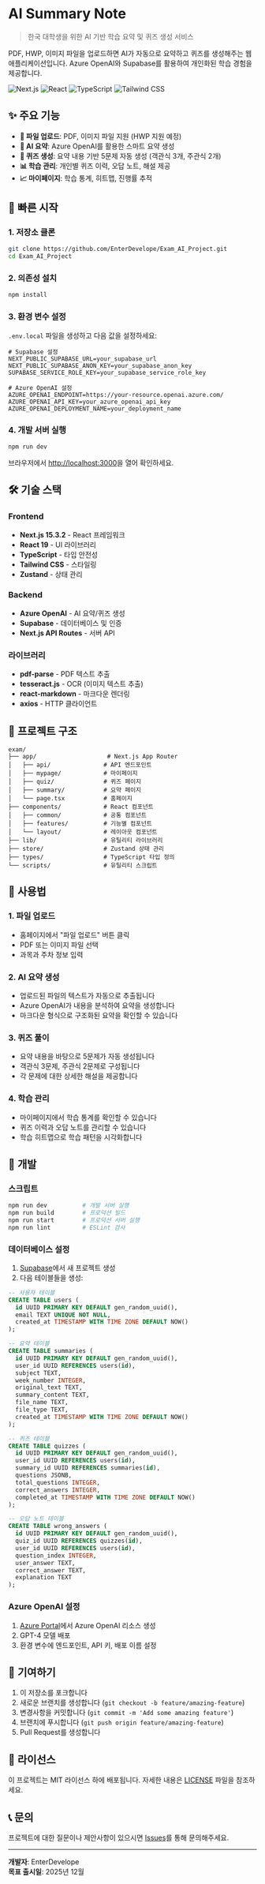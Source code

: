 # AI Summary Note

> 한국 대학생을 위한 AI 기반 학습 요약 및 퀴즈 생성 서비스

PDF, HWP, 이미지 파일을 업로드하면 AI가 자동으로 요약하고 퀴즈를 생성해주는 웹 애플리케이션입니다. Azure OpenAI와 Supabase를 활용하여 개인화된 학습 경험을 제공합니다.

![Next.js](https://img.shields.io/badge/Next.js-15.3.2-black)
![React](https://img.shields.io/badge/React-19-blue)
![TypeScript](https://img.shields.io/badge/TypeScript-5-blue)
![Tailwind CSS](https://img.shields.io/badge/Tailwind_CSS-3.4.3-38B2AC)

## ✨ 주요 기능

- **📄 파일 업로드**: PDF, 이미지 파일 지원 (HWP 지원 예정)
- **🤖 AI 요약**: Azure OpenAI를 활용한 스마트 요약 생성
- **📝 퀴즈 생성**: 요약 내용 기반 5문제 자동 생성 (객관식 3개, 주관식 2개)
- **📊 학습 관리**: 개인별 퀴즈 이력, 오답 노트, 해설 제공
- **📈 마이페이지**: 학습 통계, 히트맵, 진행률 추적

## 🚀 빠른 시작

### 1. 저장소 클론

```bash
git clone https://github.com/EnterDevelope/Exam_AI_Project.git
cd Exam_AI_Project
```

### 2. 의존성 설치

```bash
npm install
```

### 3. 환경 변수 설정

`.env.local` 파일을 생성하고 다음 값을 설정하세요:

```env
# Supabase 설정
NEXT_PUBLIC_SUPABASE_URL=your_supabase_url
NEXT_PUBLIC_SUPABASE_ANON_KEY=your_supabase_anon_key
SUPABASE_SERVICE_ROLE_KEY=your_supabase_service_role_key

# Azure OpenAI 설정
AZURE_OPENAI_ENDPOINT=https://your-resource.openai.azure.com/
AZURE_OPENAI_API_KEY=your_azure_openai_api_key
AZURE_OPENAI_DEPLOYMENT_NAME=your_deployment_name
```

### 4. 개발 서버 실행

```bash
npm run dev
```

브라우저에서 [http://localhost:3000](http://localhost:3000)을 열어 확인하세요.

## 🛠️ 기술 스택

### Frontend

- **Next.js 15.3.2** - React 프레임워크
- **React 19** - UI 라이브러리
- **TypeScript** - 타입 안전성
- **Tailwind CSS** - 스타일링
- **Zustand** - 상태 관리

### Backend

- **Azure OpenAI** - AI 요약/퀴즈 생성
- **Supabase** - 데이터베이스 및 인증
- **Next.js API Routes** - 서버 API

### 라이브러리

- **pdf-parse** - PDF 텍스트 추출
- **tesseract.js** - OCR (이미지 텍스트 추출)
- **react-markdown** - 마크다운 렌더링
- **axios** - HTTP 클라이언트

## 📁 프로젝트 구조

```
exam/
├── app/                    # Next.js App Router
│   ├── api/               # API 엔드포인트
│   ├── mypage/            # 마이페이지
│   ├── quiz/              # 퀴즈 페이지
│   ├── summary/           # 요약 페이지
│   └── page.tsx           # 홈페이지
├── components/            # React 컴포넌트
│   ├── common/            # 공통 컴포넌트
│   ├── features/          # 기능별 컴포넌트
│   └── layout/            # 레이아웃 컴포넌트
├── lib/                   # 유틸리티 라이브러리
├── store/                 # Zustand 상태 관리
├── types/                 # TypeScript 타입 정의
└── scripts/               # 유틸리티 스크립트
```

## 🎯 사용법

### 1. 파일 업로드

- 홈페이지에서 "파일 업로드" 버튼 클릭
- PDF 또는 이미지 파일 선택
- 과목과 주차 정보 입력

### 2. AI 요약 생성

- 업로드된 파일의 텍스트가 자동으로 추출됩니다
- Azure OpenAI가 내용을 분석하여 요약을 생성합니다
- 마크다운 형식으로 구조화된 요약을 확인할 수 있습니다

### 3. 퀴즈 풀이

- 요약 내용을 바탕으로 5문제가 자동 생성됩니다
- 객관식 3문제, 주관식 2문제로 구성됩니다
- 각 문제에 대한 상세한 해설을 제공합니다

### 4. 학습 관리

- 마이페이지에서 학습 통계를 확인할 수 있습니다
- 퀴즈 이력과 오답 노트를 관리할 수 있습니다
- 학습 히트맵으로 학습 패턴을 시각화합니다

## 🔧 개발

### 스크립트

```bash
npm run dev          # 개발 서버 실행
npm run build        # 프로덕션 빌드
npm run start        # 프로덕션 서버 실행
npm run lint         # ESLint 검사
```

### 데이터베이스 설정

1. [Supabase](https://supabase.com)에서 새 프로젝트 생성
2. 다음 테이블들을 생성:

```sql
-- 사용자 테이블
CREATE TABLE users (
  id UUID PRIMARY KEY DEFAULT gen_random_uuid(),
  email TEXT UNIQUE NOT NULL,
  created_at TIMESTAMP WITH TIME ZONE DEFAULT NOW()
);

-- 요약 테이블
CREATE TABLE summaries (
  id UUID PRIMARY KEY DEFAULT gen_random_uuid(),
  user_id UUID REFERENCES users(id),
  subject TEXT,
  week_number INTEGER,
  original_text TEXT,
  summary_content TEXT,
  file_name TEXT,
  file_type TEXT,
  created_at TIMESTAMP WITH TIME ZONE DEFAULT NOW()
);

-- 퀴즈 테이블
CREATE TABLE quizzes (
  id UUID PRIMARY KEY DEFAULT gen_random_uuid(),
  user_id UUID REFERENCES users(id),
  summary_id UUID REFERENCES summaries(id),
  questions JSONB,
  total_questions INTEGER,
  correct_answers INTEGER,
  completed_at TIMESTAMP WITH TIME ZONE DEFAULT NOW()
);

-- 오답 노트 테이블
CREATE TABLE wrong_answers (
  id UUID PRIMARY KEY DEFAULT gen_random_uuid(),
  quiz_id UUID REFERENCES quizzes(id),
  user_id UUID REFERENCES users(id),
  question_index INTEGER,
  user_answer TEXT,
  correct_answer TEXT,
  explanation TEXT
);
```

### Azure OpenAI 설정

1. [Azure Portal](https://portal.azure.com)에서 Azure OpenAI 리소스 생성
2. GPT-4 모델 배포
3. 환경 변수에 엔드포인트, API 키, 배포 이름 설정

## 🤝 기여하기

1. 이 저장소를 포크합니다
2. 새로운 브랜치를 생성합니다 (`git checkout -b feature/amazing-feature`)
3. 변경사항을 커밋합니다 (`git commit -m 'Add some amazing feature'`)
4. 브랜치에 푸시합니다 (`git push origin feature/amazing-feature`)
5. Pull Request를 생성합니다

## 📝 라이선스

이 프로젝트는 MIT 라이선스 하에 배포됩니다. 자세한 내용은 [LICENSE](LICENSE) 파일을 참조하세요.

## 📞 문의

프로젝트에 대한 질문이나 제안사항이 있으시면 [Issues](https://github.com/EnterDevelope/Exam_AI_Project/issues)를 통해 문의해주세요.

---

**개발자**: EnterDevelope  
**목표 출시일**: 2025년 12월
